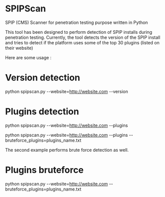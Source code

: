 SPIPScan
========

SPIP (CMS) Scanner for penetration testing purpose written in Python

This tool has been designed to perform detection of SPIP installs during penetration testing. 
Currently, the tool detects the version of the SPIP install and tries to detect if the platform uses some of the top 30 plugins (listed on their website)

Here are some usage :


Version detection
========
python spipscan.py --website=http://website.com --version


Plugins detection
========
python spipscan.py --website=http://website.com --plugins

python spipscan.py --website=http://website.com --plugins --bruteforce_plugins=plugins_name.txt

The second example performs brute force detection as well. 


Plugins bruteforce
========
python spipscan.py --website=http://website.com --bruteforce_plugins=plugins_name.txt



